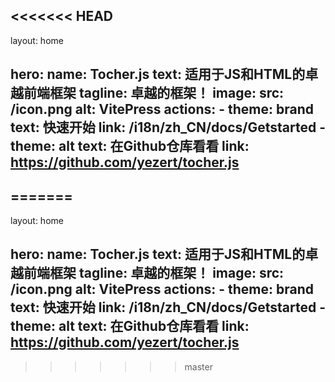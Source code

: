 <<<<<<< HEAD
---
layout: home

hero:
  name: Tocher.js
  text: 适用于JS和HTML的卓越前端框架
  tagline: 卓越的框架！
  image:
    src: /icon.png
    alt: VitePress
  actions:
    - theme: brand
      text: 快速开始
      link: /i18n/zh_CN/docs/Getstarted
    - theme: alt
      text: 在Github仓库看看
      link: https://github.com/yezert/tocher.js
---

=======
---
layout: home

hero:
  name: Tocher.js
  text: 适用于JS和HTML的卓越前端框架
  tagline: 卓越的框架！
  image:
    src: /icon.png
    alt: VitePress
  actions:
    - theme: brand
      text: 快速开始
      link: /i18n/zh_CN/docs/Getstarted
    - theme: alt
      text: 在Github仓库看看
      link: https://github.com/yezert/tocher.js
---

>>>>>>> master
<link rel="stylesheet"  type="text/css" href="../../main.css" />